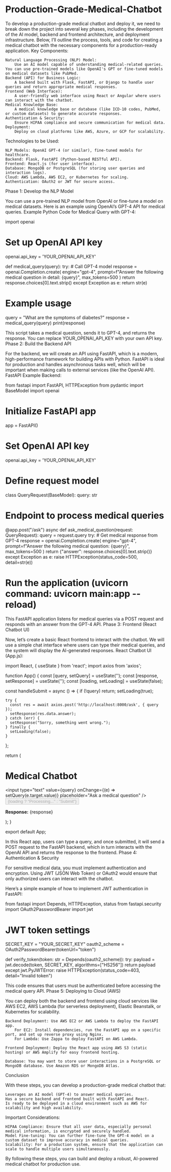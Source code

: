 # Production-Grade-Medical-Chatbot
To develop a production-grade medical chatbot and deploy it, we need to break down the project into several key phases, including the development of the AI model, backend and frontend architecture, and deployment infrastructure. Below, I’ll outline the process, tools, and code for creating a medical chatbot with the necessary components for a production-ready application.
Key Components:

    Natural Language Processing (NLP) Model:
        Use an AI model capable of understanding medical-related queries. You can use pre-trained models like OpenAI's GPT or fine-tuned models on medical datasets like PubMed.
    Backend (API) for Business Logic:
        A backend built with Flask, FastAPI, or Django to handle user queries and return appropriate medical responses.
    Frontend (Web Interface):
        A user-friendly web interface using React or Angular where users can interact with the chatbot.
    Medical Knowledge Base:
        A medical knowledge base or database (like ICD-10 codes, PubMed, or custom datasets) to generate accurate responses.
    Authentication & Security:
        Ensure HIPAA compliance and secure communication for medical data.
    Deployment:
        Deploy on cloud platforms like AWS, Azure, or GCP for scalability.

Technologies to be Used:

    NLP Models: OpenAI GPT-4 (or similar), fine-tuned models for healthcare.
    Backend: Flask, FastAPI (Python-based RESTful API).
    Frontend: React.js (for user interface).
    Database: MongoDB or PostgreSQL (for storing user queries and interaction logs).
    Cloud: AWS Lambda, AWS EC2, or Kubernetes for scaling.
    Authentication: OAuth2 or JWT for secure access.

Phase 1: Develop the NLP Model

You can use a pre-trained NLP model from OpenAI or fine-tune a model on medical datasets. Here is an example using OpenAI’s GPT-4 API for medical queries.
Example Python Code for Medical Query with GPT-4:

import openai

# Set up OpenAI API key
openai.api_key = 'YOUR_OPENAI_API_KEY'

def medical_query(query):
    try:
        # Call GPT-4 model
        response = openai.Completion.create(
            engine="gpt-4",
            prompt=f"Answer the following medical question in detail: {query}",
            max_tokens=500
        )
        return response.choices[0].text.strip()
    except Exception as e:
        return str(e)

# Example usage
query = "What are the symptoms of diabetes?"
response = medical_query(query)
print(response)

This script takes a medical question, sends it to GPT-4, and returns the response. You can replace YOUR_OPENAI_API_KEY with your own API key.
Phase 2: Build the Backend API

For the backend, we will create an API using FastAPI, which is a modern, high-performance framework for building APIs with Python. FastAPI is ideal for production and handles asynchronous tasks well, which will be important when making calls to external services (like the OpenAI API).
FastAPI Example Backend:

from fastapi import FastAPI, HTTPException
from pydantic import BaseModel
import openai

# Initialize FastAPI app
app = FastAPI()

# Set OpenAI API key
openai.api_key = 'YOUR_OPENAI_API_KEY'

# Define request model
class QueryRequest(BaseModel):
    query: str

# Endpoint to process medical queries
@app.post("/ask")
async def ask_medical_question(request: QueryRequest):
    query = request.query
    try:
        # Get medical response from GPT-4
        response = openai.Completion.create(
            engine="gpt-4",
            prompt=f"Answer the following medical question: {query}",
            max_tokens=500
        )
        return {"answer": response.choices[0].text.strip()}
    except Exception as e:
        raise HTTPException(status_code=500, detail=str(e))

# Run the application (uvicorn command: uvicorn main:app --reload)

This FastAPI application listens for medical queries via a POST request and responds with an answer from the GPT-4 API.
Phase 3: Frontend (React Chatbot UI)

Now, let’s create a basic React frontend to interact with the chatbot. We will use a simple chat interface where users can type their medical queries, and the system will display the AI-generated responses.
React Chatbot UI (App.js):

import React, { useState } from 'react';
import axios from 'axios';

function App() {
  const [query, setQuery] = useState('');
  const [response, setResponse] = useState('');
  const [loading, setLoading] = useState(false);

  const handleSubmit = async () => {
    if (!query) return;
    setLoading(true);

    try {
      const res = await axios.post('http://localhost:8000/ask', { query });
      setResponse(res.data.answer);
    } catch (err) {
      setResponse("Sorry, something went wrong.");
    } finally {
      setLoading(false);
    }
  };

  return (
    <div className="App">
      <h1>Medical Chatbot</h1>
      <div>
        <input
          type="text"
          value={query}
          onChange={(e) => setQuery(e.target.value)}
          placeholder="Ask a medical question"
        />
        <button onClick={handleSubmit} disabled={loading}>
          {loading ? "Processing..." : "Submit"}
        </button>
      </div>
      <div>
        <p><strong>Response:</strong> {response}</p>
      </div>
    </div>
  );
}

export default App;

In this React app, users can type a query, and once submitted, it will send a POST request to the FastAPI backend, which in turn interacts with the OpenAI API and returns the response to the frontend.
Phase 4: Authentication & Security

For sensitive medical data, you must implement authentication and encryption. Using JWT (JSON Web Token) or OAuth2 would ensure that only authorized users can interact with the chatbot.

Here’s a simple example of how to implement JWT authentication in FastAPI:

from fastapi import Depends, HTTPException, status
from fastapi.security import OAuth2PasswordBearer
import jwt

# JWT token settings
SECRET_KEY = "YOUR_SECRET_KEY"
oauth2_scheme = OAuth2PasswordBearer(tokenUrl="token")

def verify_token(token: str = Depends(oauth2_scheme)):
    try:
        payload = jwt.decode(token, SECRET_KEY, algorithms=["HS256"])
        return payload
    except jwt.PyJWTError:
        raise HTTPException(status_code=403, detail="Invalid token")

This code ensures that users must be authenticated before accessing the medical query API.
Phase 5: Deploying to Cloud (AWS)

You can deploy both the backend and frontend using cloud services like AWS EC2, AWS Lambda (for serverless deployment), Elastic Beanstalk, or Kubernetes for scalability.

    Backend Deployment: Use AWS EC2 or AWS Lambda to deploy the FastAPI app.
        For EC2: Install dependencies, run the FastAPI app on a specific port, and set up reverse proxy using Nginx.
        For Lambda: Use Zappa to deploy FastAPI on AWS Lambda.

    Frontend Deployment: Deploy the React app using AWS S3 (static hosting) or AWS Amplify for easy frontend hosting.

    Database: You may want to store user interactions in a PostgreSQL or MongoDB database. Use Amazon RDS or MongoDB Atlas.

Conclusion

With these steps, you can develop a production-grade medical chatbot that:

    Leverages an AI model (GPT-4) to answer medical queries.
    Has a secure backend and frontend built with FastAPI and React.
    Is ready to be deployed in a cloud environment such as AWS for scalability and high availability.

Important Considerations:

    HIPAA Compliance: Ensure that all user data, especially personal medical information, is encrypted and securely handled.
    Model Fine-tuning: You can further fine-tune the GPT-4 model on a custom dataset to improve accuracy in medical queries.
    Scalability: For a production system, ensure that the application can scale to handle multiple users simultaneously.

By following these steps, you can build and deploy a robust, AI-powered medical chatbot for production use.
